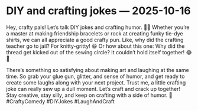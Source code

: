 # DIY and crafting jokes — 2025-10-16

Hey, crafty pals! Let’s talk DIY jokes and crafting humor. 🎨😂 Whether you’re a master at making friendship bracelets or rock at creating funky tie-dye shirts, we can all appreciate a good crafty pun. Like, why did the crafting teacher go to jail? For knitty-gritty! 😆 Or how about this one: Why did the thread get kicked out of the sewing circle? It couldn’t hold itself together! 😂🧵

There’s something so satisfying about making art and laughing at the same time. So grab your glue gun, glitter, and sense of humor, and get ready to create some laughs along with your next project. Trust me, a little crafting joke can really sew up a dull moment. Let’s craft and crack up together! Stay creative, stay silly, and keep on crafting with a side of humor. 🌟 #CraftyComedy #DIYJokes #LaughAndCraft